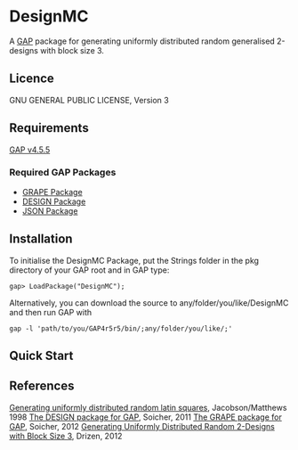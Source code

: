 DesignMC
========

A [GAP](http://www.gap-system.org) package for generating uniformly distributed random generalised 2-designs with block size 3.

Licence
-------

GNU GENERAL PUBLIC LICENSE, Version 3

Requirements
------------

[GAP v4.5.5](http://www.gap-system.org)

### Required GAP Packages
 
* [GRAPE Package](http://www.maths.qmul.ac.uk/~leonard/grape/)
* [DESIGN Package](http://designtheory.org/software/gap_design/)
* [JSON Package](https://github.com/andydrizen/JSONGAP/)

Installation
------------

To initialise the DesignMC Package, put the Strings folder in the pkg directory of your GAP 
root and in GAP type:

`gap> LoadPackage("DesignMC");`

Alternatively, you can download the source to any/folder/you/like/DesignMC and then run GAP with

`gap -l 'path/to/you/GAP4r5r5/bin/;any/folder/you/like/;'`

Quick Start
-----------



References
----------

[Generating uniformly distributed random latin squares](http://onlinelibrary.wiley.com/doi/10.1002/(SICI)1520-6610(1996)4:6%3C405::AID-JCD3%3E3.0.CO;2-J/abstract), Jacobson/Matthews 1998
[The DESIGN package for GAP](http://designtheory.org/software/gap_design/), Soicher, 2011
[The GRAPE package for GAP](http://www.maths.qmul.ac.uk/~leonard/grape/), Soicher, 2012
[Generating Uniformly Distributed Random 2-Designs with Block Size 3](http://onlinelibrary.wiley.com/doi/10.1002/jcd.21301/abstract), Drizen, 2012
